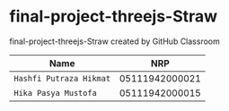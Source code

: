 # final-project-threejs-Straw
final-project-threejs-Straw created by GitHub Classroom



| Name                    | NRP             |
| ----------------------- | --------------- |
| `Hashfi Putraza Hikmat` | 05111942000021  |
| `Hika Pasya Mustofa`    | 05111942000015  |
